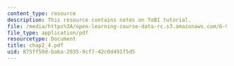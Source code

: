 ```yaml
---
content_type: resource
description: This resource contains notes on ToBI tutorial.
file: /media/https%3A/open-learning-course-data-rc.s3.amazonaws.com/6-911-transcribing-prosodic-structure-of-spoken-utterances-with-tobi-january-iap-2006/875ff50dbaba20359cf742c0d491f5d5_chap2_4.pdf
file_type: application/pdf
resourcetype: Document
title: chap2_4.pdf
uid: 875ff50d-baba-2035-9cf7-42c0d491f5d5
---
```

